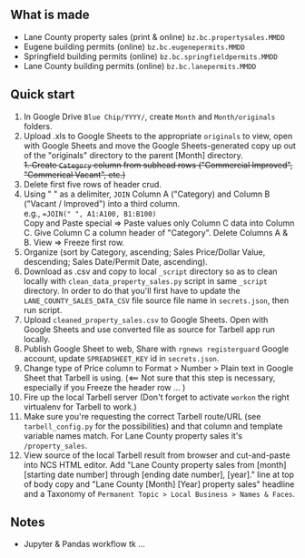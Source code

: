 What is made
------------
* Lane County property sales (print & online) `bz.bc.propertysales.MMDD`
* Eugene building permits (online) `bz.bc.eugenepermits.MMDD`
* Springfield building permits (online) `bz.bc.springfieldpermits.MMDD`
* Lane County building permits (online) `bz.bc.lanepermits.MMDD`

Quick start
-----------

1. In Google Drive `Blue Chip/YYYY/`, create `Month` and `Month/originals` folders.
1. Upload .xls to Google Sheets to the appropriate `originals` to view, open with Google Sheets and move the Google Sheets-generated copy up out of the "originals" directory to the parent [Month] directory.  
~~1. Create `Category` column from subhead rows ("Commercial Improved", "Commerical Vacant", etc.)~~
1. Delete first five rows of header crud.
1. Using " " as a delimiter, `JOIN` Column A ("Category) and Column B ("Vacant / Improved") into a third column.  
e.g., `=JOIN(" ", A1:A100, B1:B100)`  
Copy and Paste special => Paste values only Column C data into Column C. Give Column C a column header of "Category". Delete Columns A & B. View => Freeze first row.
1. Organize (sort by Category, ascending; Sales Price/Dollar Value, descending; Sales Date/Permit Date, ascending).
1. Download as .csv and copy to local `_script` directory so as to clean locally with `clean_data_property_sales.py` script in same `_script` directory. In order to do that you'll first have to update the `LANE_COUNTY_SALES_DATA_CSV` file source file name in `secrets.json`, then run script.
1. Upload `cleaned_property_sales.csv` to Google Sheets. Open with Google Sheets and use converted file as source for Tarbell app run locally.
1. Publish Google Sheet to web, Share with `rgnews registerguard` Google account, update `SPREADSHEET_KEY` id in `secrets.json`.
1. Change type of Price column to Format > Number > Plain text in Google Sheet that Tarbell is using. (<== Not sure that this step is necessary, especially if you Freeze the header row ... )
1. Fire up the local Tarbell server (Don't forget to activate `workon` the right virtualenv for Tarbell to work.) 
1. Make sure you're requesting the correct Tarbell route/URL (see `tarbell_config.py` for the possibilities) and that column and template variable names match. For Lane County property sales it's `/property_sales`.
1. View source of the local Tarbell result from browser and cut-and-paste into NCS HTML editor. Add "Lane County property sales from [month] [starting date number] through [ending date number], [year]." line at top of body copy and "Lane County [Month] [Year] property sales" headline and a Taxonomy of `Permanent Topic > Local Business > Names & Faces`.

Notes
--------------

* Jupyter & Pandas workflow tk ... 
